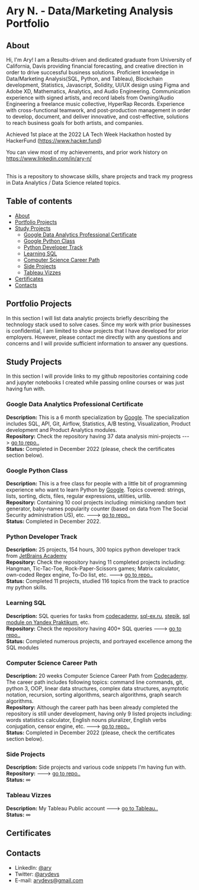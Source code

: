 # Ary N. - Data/Marketing Analysis Portfolio 

## About

Hi, I'm Ary! I am a Results-driven and dedicated graduate from University of California, Davis providing financial forecasting, and creative direction in order to drive successful business solutions. Proficient knowledge in Data/Marketing Analysis(SQL, Python, and Tableau), Blockchain development, Statistics, Javascript, Solidity, UI/UX design using Figma and Adobe XD, Mathematics, Analytics, and Audio Engineering. Communication experience with signed artists, and record labels from Owning/Audio Engineering a freelance music collective, HyperRap Records. Experience with cross-functional teamwork, and post-production management in order to develop, document, and deliver innovative, and cost-effective, solutions to reach business goals for both artists, and companies.

Achieved 1st place at the 2022 LA Tech Week Hackathon hosted by HackerFund (https://www.hacker.fund)

You can view most of my achievements, and prior work history on https://www.linkedin.com/in/ary-n/    

<br>
This is a repository to showcase skills, share projects and track my progress in Data Analytics / Data Science related topics. 
<br>
  

## Table of contents
- [About](#about)
- [Portfolio Projects](#portfolio-projects)
- [Study Projects](#study-projects)  
	+ [Google Data Analytics Professional Certificate](#google-data-analytics-professional-certificate)
	+ [Google Python Class](#google-python-class)
	+ [Python Developer Track](#python-developer-track)
	+ [Learning SQL](#learning-sql)
	+ [Computer Science Career Path](#computer-science-career-path)
	+ [Side Projects](#side-projects)
	+ [Tableau Vizzes](#tableau-vizzes)
- [Certificates](#certificates)
- [Contacts](#contacts)

## Portfolio Projects
In this section I will list data analytic projects briefly describing the technology stack used to solve cases. Since my work with prior businesses is confidential, I am limited to show projects that I have developed for prior employers. However, please contact me directly with any questions and concerns and I will provide sufficient information to answer any questions.  


## Study Projects
In this section I will provide links to my github repositories containing code and jupyter notebooks I created while passing online courses or was just having fun with.


### Google Data Analytics Professional Certificate
**Description:** This is a 6 month specialization by [Google](https://www.coursera.org/professional-certificates/google-data-analytics?action=enroll). The specialization includes SQL, API, Git, Airflow, Statistics, A/B testing, Visualization, Product development and Product Analytics modules.  
**Repository:** Check the repository having 37 data analysis mini-projects ---> [go to repo..](https://github.com/arydevs/google_data_analytics_course)  
**Status:** Completed in December 2022 (please, check the certificates section below).  
 
 ### Google Python Class
**Description:** This is a free class for people with a little bit of programming experience who want to learn Python by [Google](https://developers.google.com/edu/python). Topics covered: strings, lists, sorting, dicts, files, regular expressions, utilities, urllib.  
**Repository:** Containing 10 cool projects including: mimicking random text generator, baby-names popularity counter (based on data from The Social Security administration US), etc. ---> [go to repo..](https://github.com/arydevs/google_python_class)  
**Status:** Completed in December 2022. 

### Python Developer Track
**Description:** 25 projects, 154 hours, 300 topics python developer track from [JetBrains Academy](https://hyperskill.org/tracks/2)  
**Repository:** Check the repository having 11 completed projects including: Hangman, Tic-Tac-Toe, Rock-Paper-Scissors games; Matrix calculator, own-coded Regex engine, To-Do list, etc. ---> [go to repo..](https://github.com/arydevs/jetbrains_python_developer)  
**Status:** Completed 11 projects, studied 116 topics from the track to practice my python skills.

### Learning SQL
**Description:** SQL queries for tasks from [codecademy](https://www.codecademy.com/learn/learn-sql), [sql-ex.ru](https://www.sql-ex.ru/?Lang=1), [stepik](https://stepik.org/course/63054/syllabus), [sql module on Yandex Praktikum](https://praktikum.yandex.ru/data-analyst/), etc.      
**Repository:** Check the repository having 400+ SQL queries ---> [go to repo..](https://github.com/arydevs/learning_SQL)  
**Status:** Completed numerous projects, and portrayed excellence among the SQL modules  

### Computer Science Career Path
**Description:** 20 weeks Computer Science Career Path from [Codecademy](https://www.codecademy.com/learn/paths/computer-science). The career path includes following topics: command line commands, git, python 3, OOP, linear data structures, complex data structures, asymptotic notation, recursion, sorting algorithms, search algorithms, graph search algorithms.  
**Repository:** Although the career path has been already completed the repository is still under development, having only 9 listed projects including: words statistics calculator, English nouns pluralizer, English verbs conjugation, censor engine, etc. ---> [go to repo..](https://github.com/arydevs/cs_path_codecademy)  
**Status:** Completed in December 2022 (please, check the certificates section below).

### Side Projects
**Description:** Side projects and various code snippets I'm having fun with.  
**Repository:** ---> [go to repo..](https://github.com/arydevs/side_projects)  
**Status:** ∞  

### Tableau Vizzes
**Description:** My Tableau Public account ---> [go to Tableau..](https://public.tableau.com/app/profile/arya.nasseri)  
**Status:** ∞  

## Certificates

## Contacts
- LinkedIn: [@ary](https://www.linkedin.com/in/ary-n/)
- Twitter: [@arydevs](https://twitter.com/arydevs)
- E-mail: arydevs@gmail.com

